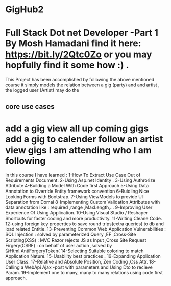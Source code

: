 # GigHub2
Full Stack Dot net Developer -Part 1 By Mosh Hamadani
find it here: https://bit.ly/2Qtc0Zo
or you may hopfully find it some how :) .
=============================================================================================
This Project has been accomplished by following the above mentioned course
it simply models the relation between a gig (party) and and artist , the logged user (Artist) may do the 

core use cases
--------------
add a gig
view all up coming gigs
add a gig to calender
follow an artist
view gigs  I am attending
who I am following
=============================================================================================
in this course  I have learned :
1-How To Extract Use Case Out of Requirements Document.
2-Using Asp.net Identity .
3-Using Authrorize Attribute
4-Building a Model With Code first Approach 
5-Using Data Annotation to Override Entity framework convention
6-Buidling Nice Looking Forms with Bootstrap.
7-Using ViewModels to provide UI Separation from Domai
8-Implementing Custom Validation Attributes with data annotation like : required ,range ,MaxLength,...
9-Improving User Experience Of Using Application.
10-Using Visual Studio / Reshaper Shortcuts for faster coding and more productivity.
11-Writing Cleane Code.
12-using foreign key properties to save round trips(extra queries) to db and load related Entitie.
13-Preventing  Common Web Application Vulnerabilities :
SQL Injection : solved by parameterized Query ,EF 
,Cross-Site Scripting(XSS) : MVC  Razor rejects JS as Input
,Cross Site Request Firgery(CSRF) : on behalf of user action ,solved by @Html.AntiForgeryToken(
14-Selecting Suitable coloring to match Application Nature.
15-Usability best practices .
16-Expanding Application User Class.
17-Relative and Absolute Position, Zen Coding ,Css Attr.
18-Calling a WebApi Ajax -post with parameters and Using Dto to recieve Param.
19-Implement one to many, many to many relations using code first approach.





 


